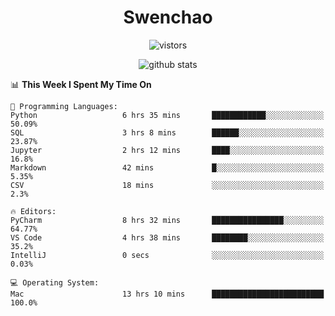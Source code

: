 <h1 align="center">Swenchao</h3>

<p align="center">
  <img src="https://visitor-badge.glitch.me/badge?page_id=Swenchao" alt="vistors" />
</p>

<p align="center">
  <img src="https://github-readme-stats.vercel.app/api?username=Swenchao&count_private=true&show_icons=true&theme=vue-dark&hide_title=true" alt="github stats" />
</p>

<!--START_SECTION:waka-->
📊 **This Week I Spent My Time On** 

```text
💬 Programming Languages: 
Python                   6 hrs 35 mins       ████████████░░░░░░░░░░░░░   50.09% 
SQL                      3 hrs 8 mins        ██████░░░░░░░░░░░░░░░░░░░   23.87% 
Jupyter                  2 hrs 12 mins       ████░░░░░░░░░░░░░░░░░░░░░   16.8% 
Markdown                 42 mins             █░░░░░░░░░░░░░░░░░░░░░░░░   5.35% 
CSV                      18 mins             ░░░░░░░░░░░░░░░░░░░░░░░░░   2.3%

🔥 Editors: 
PyCharm                  8 hrs 32 mins       ████████████████░░░░░░░░░   64.77% 
VS Code                  4 hrs 38 mins       ████████░░░░░░░░░░░░░░░░░   35.2% 
IntelliJ                 0 secs              ░░░░░░░░░░░░░░░░░░░░░░░░░   0.03%

💻 Operating System: 
Mac                      13 hrs 10 mins      █████████████████████████   100.0%

```


<!--END_SECTION:waka-->
